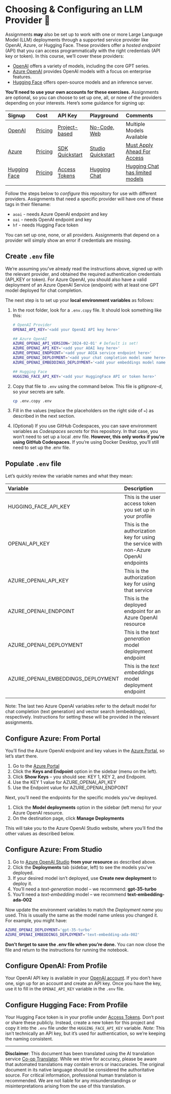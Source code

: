 <!--
CO_OP_TRANSLATOR_METADATA:
{
  "original_hash": "49ededa179004ea998664c780fbeac39",
  "translation_date": "2025-08-26T13:17:01+00:00",
  "source_file": "00-course-setup/03-providers.md",
  "language_code": "en"
}
-->
# Choosing & Configuring an LLM Provider 🔑

Assignments **may** also be set up to work with one or more Large Language Model (LLM) deployments through a supported service provider like OpenAI, Azure, or Hugging Face. These providers offer a _hosted endpoint_ (API) that you can access programmatically with the right credentials (API key or token). In this course, we’ll cover these providers:

 - [OpenAI](https://platform.openai.com/docs/models?WT.mc_id=academic-105485-koreyst) offers a variety of models, including the core GPT series.
 - [Azure OpenAI](https://learn.microsoft.com/azure/ai-services/openai/?WT.mc_id=academic-105485-koreyst) provides OpenAI models with a focus on enterprise features.
 - [Hugging Face](https://huggingface.co/docs/hub/index?WT.mc_id=academic-105485-koreyst) offers open-source models and an inference server.

**You’ll need to use your own accounts for these exercises.** Assignments are optional, so you can choose to set up one, all, or none of the providers depending on your interests. Here’s some guidance for signing up:

| Signup | Cost | API Key | Playground | Comments |
|:---|:---|:---|:---|:---|
| [OpenAI](https://platform.openai.com/signup?WT.mc_id=academic-105485-koreyst)| [Pricing](https://openai.com/pricing#language-models?WT.mc_id=academic-105485-koreyst)| [Project-based](https://platform.openai.com/api-keys?WT.mc_id=academic-105485-koreyst) | [No-Code, Web](https://platform.openai.com/playground?WT.mc_id=academic-105485-koreyst) | Multiple Models Available |
| [Azure](https://aka.ms/azure/free?WT.mc_id=academic-105485-koreyst)| [Pricing](https://azure.microsoft.com/pricing/details/cognitive-services/openai-service/?WT.mc_id=academic-105485-koreyst)| [SDK Quickstart](https://learn.microsoft.com/azure/ai-services/openai/quickstart?WT.mc_id=academic-105485-koreyst)| [Studio Quickstart](https://learn.microsoft.com/azure/ai-services/openai/quickstart?WT.mc_id=academic-105485-koreyst) |  [Must Apply Ahead For Access](https://learn.microsoft.com/azure/ai-services/openai/?WT.mc_id=academic-105485-koreyst)|
| [Hugging Face](https://huggingface.co/join?WT.mc_id=academic-105485-koreyst) | [Pricing](https://huggingface.co/pricing) | [Access Tokens](https://huggingface.co/docs/hub/security-tokens?WT.mc_id=academic-105485-koreyst) | [Hugging Chat](https://huggingface.co/chat/?WT.mc_id=academic-105485-koreyst)| [Hugging Chat has limited models](https://huggingface.co/chat/models?WT.mc_id=academic-105485-koreyst) |
| | | | | |

Follow the steps below to _configure_ this repository for use with different providers. Assignments that need a specific provider will have one of these tags in their filename:

- `aoai` - needs Azure OpenAI endpoint and key
- `oai` - needs OpenAI endpoint and key
- `hf` - needs Hugging Face token

You can set up one, none, or all providers. Assignments that depend on a provider will simply show an error if credentials are missing.

## Create `.env` file

We’re assuming you’ve already read the instructions above, signed up with the relevant provider, and obtained the required authentication credentials (API_KEY or token). For Azure OpenAI, you should also have a valid deployment of an Azure OpenAI Service (endpoint) with at least one GPT model deployed for chat completion.

The next step is to set up your **local environment variables** as follows:

1. In the root folder, look for a `.env.copy` file. It should look something like this:

   ```bash
   # OpenAI Provider
   OPENAI_API_KEY='<add your OpenAI API key here>'

   ## Azure OpenAI
   AZURE_OPENAI_API_VERSION='2024-02-01' # Default is set!
   AZURE_OPENAI_API_KEY='<add your AOAI key here>'
   AZURE_OPENAI_ENDPOINT='<add your AOIA service endpoint here>'
   AZURE_OPENAI_DEPLOYMENT='<add your chat completion model name here>' 
   AZURE_OPENAI_EMBEDDINGS_DEPLOYMENT='<add your embeddings model name here>'

   ## Hugging Face
   HUGGING_FACE_API_KEY='<add your HuggingFace API or token here>'
   ```

2. Copy that file to `.env` using the command below. This file is _gitignore-d_, so your secrets are safe.

   ```bash
   cp .env.copy .env
   ```

3. Fill in the values (replace the placeholders on the right side of `=`) as described in the next section.

4. (Optional) If you use GitHub Codespaces, you can save environment variables as _Codespaces secrets_ for this repository. In that case, you won’t need to set up a local .env file. **However, this only works if you’re using GitHub Codespaces.** If you’re using Docker Desktop, you’ll still need to set up the .env file.

## Populate `.env` file

Let’s quickly review the variable names and what they mean:

| Variable  | Description  |
| :--- | :--- |
| HUGGING_FACE_API_KEY | This is the user access token you set up in your profile |
| OPENAI_API_KEY | This is the authorization key for using the service with non-Azure OpenAI endpoints |
| AZURE_OPENAI_API_KEY | This is the authorization key for using that service |
| AZURE_OPENAI_ENDPOINT | This is the deployed endpoint for an Azure OpenAI resource |
| AZURE_OPENAI_DEPLOYMENT | This is the _text generation_ model deployment endpoint |
| AZURE_OPENAI_EMBEDDINGS_DEPLOYMENT | This is the _text embeddings_ model deployment endpoint |
| | |

Note: The last two Azure OpenAI variables refer to the default model for chat completion (text generation) and vector search (embeddings), respectively. Instructions for setting these will be provided in the relevant assignments.

## Configure Azure: From Portal

You’ll find the Azure OpenAI endpoint and key values in the [Azure Portal](https://portal.azure.com?WT.mc_id=academic-105485-koreyst), so let’s start there.

1. Go to the [Azure Portal](https://portal.azure.com?WT.mc_id=academic-105485-koreyst)
1. Click the **Keys and Endpoint** option in the sidebar (menu on the left).
1. Click **Show Keys** – you should see: KEY 1, KEY 2, and Endpoint.
1. Use the KEY 1 value for AZURE_OPENAI_API_KEY
1. Use the Endpoint value for AZURE_OPENAI_ENDPOINT

Next, you’ll need the endpoints for the specific models you’ve deployed.

1. Click the **Model deployments** option in the sidebar (left menu) for your Azure OpenAI resource.
1. On the destination page, click **Manage Deployments**

This will take you to the Azure OpenAI Studio website, where you’ll find the other values as described below.

## Configure Azure: From Studio

1. Go to [Azure OpenAI Studio](https://oai.azure.com?WT.mc_id=academic-105485-koreyst) **from your resource** as described above.
1. Click the **Deployments** tab (sidebar, left) to see the models you’ve deployed.
1. If your desired model isn’t deployed, use **Create new deployment** to deploy it.
1. You’ll need a _text-generation_ model – we recommend: **gpt-35-turbo**
1. You’ll need a _text-embedding_ model – we recommend **text-embedding-ada-002**

Now update the environment variables to match the _Deployment name_ you used. This is usually the same as the model name unless you changed it. For example, you might have:

```bash
AZURE_OPENAI_DEPLOYMENT='gpt-35-turbo'
AZURE_OPENAI_EMBEDDINGS_DEPLOYMENT='text-embedding-ada-002'
```

**Don’t forget to save the .env file when you’re done.** You can now close the file and return to the instructions for running the notebook.

## Configure OpenAI: From Profile

Your OpenAI API key is available in your [OpenAI account](https://platform.openai.com/api-keys?WT.mc_id=academic-105485-koreyst). If you don’t have one, sign up for an account and create an API key. Once you have the key, use it to fill in the `OPENAI_API_KEY` variable in the `.env` file.

## Configure Hugging Face: From Profile

Your Hugging Face token is in your profile under [Access Tokens](https://huggingface.co/settings/tokens?WT.mc_id=academic-105485-koreyst). Don’t post or share these publicly. Instead, create a new token for this project and copy it into the `.env` file under the `HUGGING_FACE_API_KEY` variable. _Note:_ This isn’t technically an API key, but it’s used for authentication, so we’re keeping the naming consistent.

---

**Disclaimer**:
This document has been translated using the AI translation service [Co-op Translator](https://github.com/Azure/co-op-translator). While we strive for accuracy, please be aware that automated translations may contain errors or inaccuracies. The original document in its native language should be considered the authoritative source. For critical information, professional human translation is recommended. We are not liable for any misunderstandings or misinterpretations arising from the use of this translation.